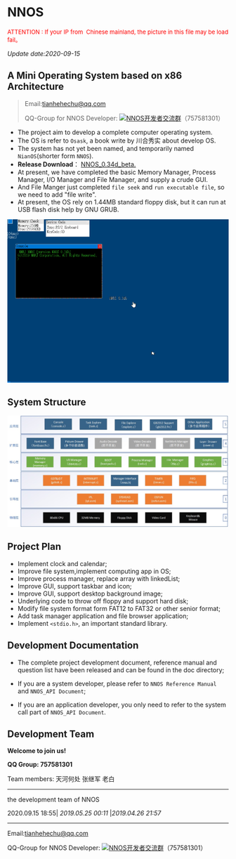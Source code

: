 # NNOS     

<font size=2 color=red>ATTENTION : If your IP from  Chinese mainland, the picture in this file may be load fail。</font>     

*Update date:2020-09-15*

## A Mini Operating System based on x86 Architecture

> Email:tianhehechu@qq.com  
>
> <span id="NNOS开发者交流群">QQ-Group for NNOS Developer: <a target="_blank" href="//shang.qq.com/wpa/qunwpa?idkey=a0e8dd73153e233040a0cb4ea45172596f6e2237a629aa174741de79a631a456"><img border="0" src="//pub.idqqimg.com/wpa/images/group.png" alt="NNOS开发者交流群" title="NNOS开发者交流群"></a></span>（757581301）

- The project aim to develop a complete computer operating system. 
- The OS is refer to `Osask`, a book write by 川合秀实 about develop OS. 
- The system has not yet been named, and temporarily named `NianOS`(shorter form `NNOS`).  
- **Release Download**： [NNOS_0.34d_beta.](https://raw.githubusercontent.com/nnrj/nnos/master/beta/NNOS_0.34d_beta.zip) 
- At present, we have completed the basic Memory Manager, Process Manager, I/O Manager and File Manager, and supply a crude GUI. 
- And File Manger just completed `file seek` and `run executable file`, so we need to add "file write". 
- At present, the OS rely on 1.44MB standard floppy disk, but it can run at USB flash disk help by GNU GRUB.  

 ![Image text](https://github.com/nnrj/nnos/blob/master/doc/img/NNOS_0.34b.gif) 

## System Structure

![Image text](https://github.com/nnrj/nnos/blob/master/doc/img/NNOS_Framework.jpg)  

## Project Plan

- Implement clock and calendar;
- Improve file system,implement computing app in OS;
- Improve process manager, replace array with linkedList;
- Improve GUI, support taskbar and icon;
- Improve GUI, support desktop background image; 
- Underlying code to throw off floppy and support hard disk;
- Modify file system format form FAT12 to FAT32 or other senior format;
- Add task manager application and file browser application;
- Implement `<stdio.h>`, an important standard library.

## Development Documentation

- The complete project development document, reference manual and question list have been released and can be found in the doc directory;

- If you are a system developer, please refer to `NNOS Reference Manual` and `NNOS_API Document`;

- If you are an application developer, you only need to refer to the system call part of `NNOS_API Document`.

## Development Team

**Welcome to join us!**

**QQ Group: 757581301**

Team members: 天河何处 张继军 老白

***

the development team of NNOS

2020.09.15 18:55| *2019.05.25 00:11* |*2019.04.26 21:57*

***

Email:tianhehechu@qq.com  

<span id="NNOS开发者交流群">QQ-Group for NNOS Developer: <a target="_blank" href="//shang.qq.com/wpa/qunwpa?idkey=a0e8dd73153e233040a0cb4ea45172596f6e2237a629aa174741de79a631a456"><img border="0" src="//pub.idqqimg.com/wpa/images/group.png" alt="NNOS开发者交流群" title="NNOS开发者交流群"></a></span>（757581301）

